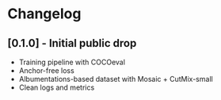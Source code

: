 # Changelog

## [0.1.0] - Initial public drop
- Training pipeline with COCOeval
- Anchor-free loss 
- Albumentations-based dataset with Mosaic + CutMix-small
- Clean logs and metrics
